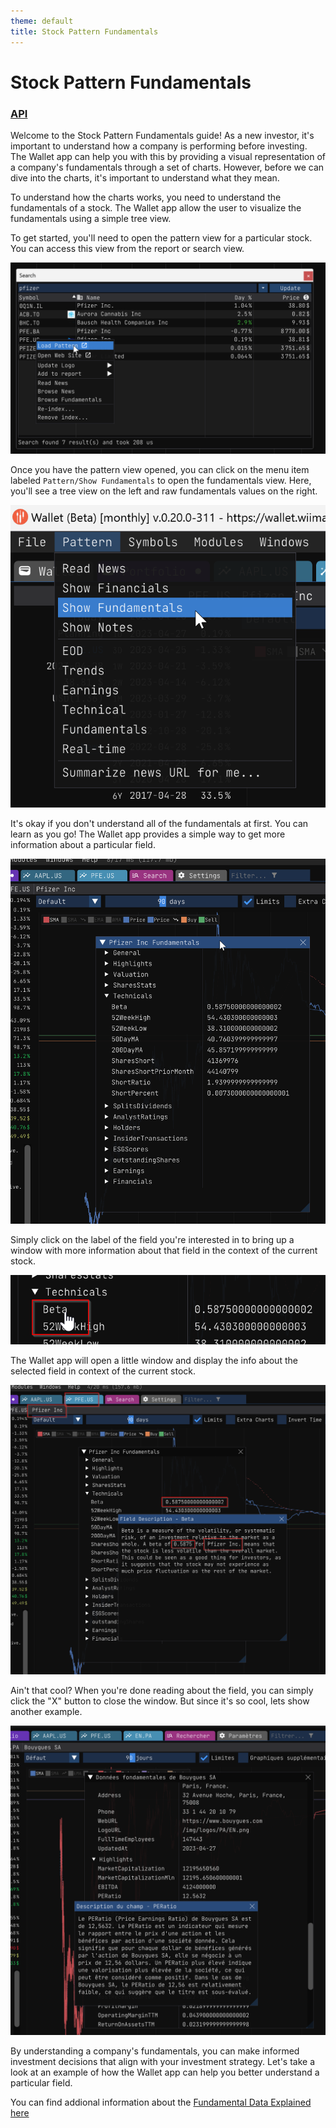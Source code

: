 ```yaml
---
theme: default
title: Stock Pattern Fundamentals
---
```


Stock Pattern Fundamentals
==========================

### <a href="https://eodhistoricaldata.com/financial-apis/stock-etfs-fundamental-data-feeds/?ref=PF9TZC2T" target="_blank">API</a>

Welcome to the Stock Pattern Fundamentals guide! As a new investor, it's important to understand how a company is performing before investing. The Wallet app can help you with this by providing a visual representation of a company's fundamentals through a set of charts. However, before we can dive into the charts, it's important to understand what they mean.

To understand how the charts works, you need to understand the fundamentals of a stock. The Wallet app allow the user to visualize the fundamentals using a simple tree view.

To get started, you'll need to open the pattern view for a particular stock. You can access this view from the report or search view.

![Search View](img/fundamentals_01.png)

Once you have the pattern view opened, you can click on the menu item labeled `Pattern/Show Fundamentals` to open the fundamentals view. Here, you'll see a tree view on the left and raw fundamentals values on the right.

![Pattern Fundamentals Menu Item](img/fundamentals_02.png)

It's okay if you don't understand all of the fundamentals at first. You can learn as you go! The Wallet app provides a simple way to get more information about a particular field. 

![Fundamentals View](img/fundamentals_03.png)

Simply click on the label of the field you're interested in to bring up a window with more information about that field in the context of the current stock.

![Fundamentals View](img/fundamentals_04.png)

The Wallet app will open a little window and display the info about the selected field in context of the current stock.

![Fundamentals View](img/fundamentals_05.png)

Ain't that cool? When you're done reading about the field, you can simply click the "X" button to close the window. But since it's so cool, lets show another example.

![Fundamentals View](img/fundamentals_06.png)

By understanding a company's fundamentals, you can make informed investment decisions that align with your investment strategy. Let's take a look at an example of how the Wallet app can help you better understand a particular field.

You can find addional information about the [Fundamental Data Explained here](https://eodhistoricaldata.com/financial-apis/fundamental-data-explained/?ref=PF9TZC2T)
